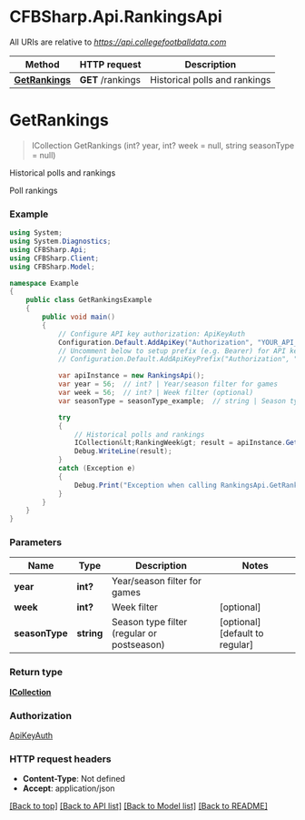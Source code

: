 # CFBSharp.Api.RankingsApi

All URIs are relative to *https://api.collegefootballdata.com*

Method | HTTP request | Description
------------- | ------------- | -------------
[**GetRankings**](RankingsApi.md#getrankings) | **GET** /rankings | Historical polls and rankings


<a name="getrankings"></a>
# **GetRankings**
> ICollection<RankingWeek> GetRankings (int? year, int? week = null, string seasonType = null)

Historical polls and rankings

Poll rankings

### Example
```csharp
using System;
using System.Diagnostics;
using CFBSharp.Api;
using CFBSharp.Client;
using CFBSharp.Model;

namespace Example
{
    public class GetRankingsExample
    {
        public void main()
        {
            // Configure API key authorization: ApiKeyAuth
            Configuration.Default.AddApiKey("Authorization", "YOUR_API_KEY");
            // Uncomment below to setup prefix (e.g. Bearer) for API key, if needed
            // Configuration.Default.AddApiKeyPrefix("Authorization", "Bearer");

            var apiInstance = new RankingsApi();
            var year = 56;  // int? | Year/season filter for games
            var week = 56;  // int? | Week filter (optional) 
            var seasonType = seasonType_example;  // string | Season type filter (regular or postseason) (optional)  (default to regular)

            try
            {
                // Historical polls and rankings
                ICollection&lt;RankingWeek&gt; result = apiInstance.GetRankings(year, week, seasonType);
                Debug.WriteLine(result);
            }
            catch (Exception e)
            {
                Debug.Print("Exception when calling RankingsApi.GetRankings: " + e.Message );
            }
        }
    }
}
```

### Parameters

Name | Type | Description  | Notes
------------- | ------------- | ------------- | -------------
 **year** | **int?**| Year/season filter for games | 
 **week** | **int?**| Week filter | [optional] 
 **seasonType** | **string**| Season type filter (regular or postseason) | [optional] [default to regular]

### Return type

[**ICollection<RankingWeek>**](RankingWeek.md)

### Authorization

[ApiKeyAuth](../README.md#ApiKeyAuth)

### HTTP request headers

 - **Content-Type**: Not defined
 - **Accept**: application/json

[[Back to top]](#) [[Back to API list]](../README.md#documentation-for-api-endpoints) [[Back to Model list]](../README.md#documentation-for-models) [[Back to README]](../README.md)

